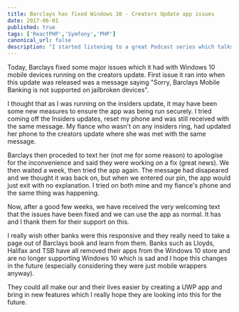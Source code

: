 ```yaml
---
title: Barclays has fixed Windows 10 - Creators Update app issues
date: 2017-06-01
published: true
tags: ['ReactPHP','Symfony','PHP']
canonical_url: false
description: "I started listening to a great Podcast series which talks a lot about different PHP and server technologies and on one of the later episodes, they talk about ReactPHP."
---
```


Today, Barclays fixed some major issues which it had with Windows 10 mobile devices running on the creators update. First issue it ran into when this update was released was a message saying "Sorry, Barclays Mobile Banking is not supported on jailbroken devices".

I thought that as I was running on the insiders update, it may have been some new measures to ensure the app was being run securely. I tried coming off the Insiders updates, reset my phone and was still received with the same message. My fiance who wasn't on any insiders ring, had updated her phone to the creators update where she was met with the same message.

Barclays then proceded to text her (not me for some reason) to apologise for the inconvenience and said they were working on a fix (great news). We then waited a week, then tried the app again. The message had disapeared and we thought it was back on, but when we entered our pin, the app would just exit with no explanation. I tried on both mine and my fiance's phone and the same thing was happening.

Now, after a good few weeks, we have received the very welcoming text that the issues have been fixed and we can use the app as normal. It has and I thank them for their support on this.

I really wish other banks were this responsive and they really need to take a page out of Barclays book and learn from them. Banks such as Lloyds, Halifax and TSB have all removed their apps from the Windows 10 store and are no longer supporting Windows 10 which is sad and I hope this changes in the future (especially considering they were just mobile wrappers anyway).

They could all make our and their lives easier by creating a UWP app and bring in new features which I really hope they are looking into this for the future.
